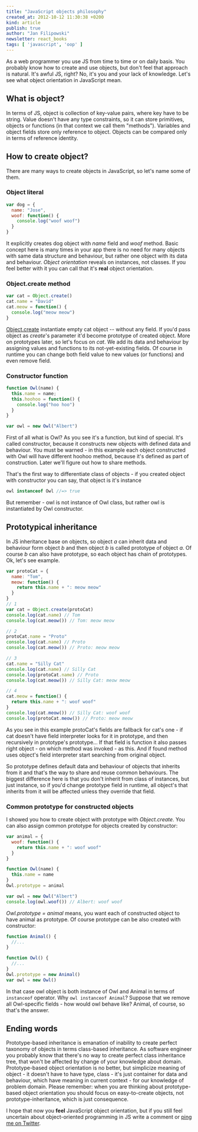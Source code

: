```yaml
---
title: "JavaScript objects philosophy"
created_at: 2012-10-12 11:30:38 +0200
kind: article
publish: true
author: "Jan Filipowski"
newsletter: react_books
tags: [ 'javascript', 'oop' ]
---
```


As a web programmer you use JS from time to time or on daily basis. You probably know how to create and use objects, but don't feel that approach is natural. It's awful JS, right? No, it's you and your lack of knowledge. Let's see what object orientation in JavaScript mean.

<!-- more -->

## What is object?

In terms of JS, object is collection of key-value pairs, where key have to be string. Value doesn't have any type constraints, so it can store primitives, objects or functions (in that context we call them "methods"). Variables and object fields store only reference to object. Objects can be compared only in terms of reference identity.

## How to create object?

There are many ways to create objects in JavaScript, so let's name some of them.

### Object literal

```javascript
var dog = {
  name: "Jose",
  woof: function() {
    console.log("woof woof")
  }
}
```

It explicitly creates dog object with *name* field and *woof* method. Basic concept here is many times in your app there is no need for many objects with same data structure and behaviour, but rather one object with its data and behaviour. *Object orientation* reveals on instances, not classes. If you feel better with it you can call that it's **real** object orientation.

### Object.create method

```javascript
var cat = Object.create()
cat.name = "David"
cat.meow = function() {
  console.log("meow meow")
}
```

[Object.create](https://developer.mozilla.org/en-US/docs/JavaScript/Reference/Global_Objects/Object/create) instantiate empty cat object -- without any field. If you'd pass object as *create*'s parameter it'd become prototype of created object. More on prototypes later, so let's focus on *cat*. We add its data and behaviour by assigning values and functions to its not-yet-existing fields. Of course in runtime you can change both field value to new values (or functions) and even remove field.

### Constructor function

```javascript
function Owl(name) {
  this.name = name;
  this.hoohoo = function() {
    console.log("hoo hoo")
  }
}

var owl = new Owl("Albert")
```

First of all what is Owl? As you see it's a function, but kind of special. It's called constructor, because it constructs new objects with defined data and behaviour. You must be warned - in this example each object constructed with Owl will have different hoohoo method, because it's defined as part of construction. Later we'll figure out how to share methods.

That's the first way to differentiate class of objects - if you created object with constructor you can say, that object is it's instance 

```javascript
owl instanceof Owl //=> true
```

But remember - owl is not instance of Owl class, but rather owl is instantiated by Owl constructor.

## Prototypical inheritance

In JS inheritance base on objects, so object *a* can inherit data and behaviour form object *b* and then object *b* is called prototype of object *a*. Of course *b* can also have prototype, so each object has chain of prototypes. Ok, let's see example.

```javascript
var protoCat = {
  name: "Tom",
  meow: function() {
    return this.name + ": meow meow"
  }
}
// 1
var cat = Object.create(protoCat)
console.log(cat.name) // Tom
console.log(cat.meow()) // Tom: meow meow

// 2
protoCat.name = "Proto"
console.log(cat.name) // Proto
console.log(cat.meow()) // Proto: meow meow

// 3
cat.name = "Silly Cat"
console.log(cat.name) // Silly Cat
console.log(protoCat.name) // Proto
console.log(cat.meow()) // Silly Cat: meow meow

// 4
cat.meow = function() {
  return this.name + ": woof woof"
}
console.log(cat.meow()) // Silly Cat: woof woof
console.log(protoCat.meow()) // Proto: meow meow
```

As you see in this example protoCat's fields are fallback for cat's one - if cat doesn't have field interpreter looks for it in prototype, and then recursively in prototype's prototype... If that field is function it also passes right object - on which method was invoked - as this. And if found method uses object's field interpreter start searching from original object.

So prototype defines default data and behaviour of objects that inherits from it and that's the way to share and reuse common behaviours. The biggest difference here is that you don't inherit from class of instances, but just instance, so if you'd change prototype field in runtime, all object's that inherits from it will be affected unless they override that field.

### Common prototype for constructed objects

I showed you how to create object with prototype with *Object.create*. You can also assign common prototype for objects created by constructor:

```javascript
var animal = {
  woof: function() {
    return this.name + ": woof woof"
  }
}

function Owl(name) {
  this.name = name
}
Owl.prototype = animal

var owl = new Owl("Albert")
console.log(owl.woof()) // Albert: woof woof
```

*Owl.prototype = animal* means, you want each of constructed object to have animal as prototype. Of course prototype can be also created with constructor:

```javascript
function Animal() {
  //...
}

function Owl() {
  //...
}
Owl.prototype = new Animal()
var owl = new Owl()
```

In that case owl object is both instance of Owl and Animal in terms of ```instanceof``` operator. Why ```owl instanceof Animal```? Suppose that we remove all Owl-specific fields - how would owl behave like? Animal, of course, so that's the answer.

## Ending words

Prototype-based inheritance is emanation of inability to create perfect taxonomy of objects in terms class-based inheritance. As software engineer you probably know that there's no way to create perfect class inheritance tree, that won't be affected by change of your knowledge about domain. Prototype-based object orientation is no better, but simplicize meaning of object - it doesn't have to have type, class - it's just container for data and behaviour, which have meaning in current context - for our knowledge of problem domain. Please remember: when you are thinking about prototype-based object orientation you should focus on easy-to-create objects, not prototype-inheritance, which is just consequence.

I hope that now you **feel** JavaScript object orientation, but if you still feel uncertain about object-oriented programming in JS write a comment or [ping me on Twitter](https://twitter.com/janfilipowski).

